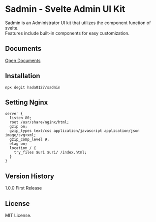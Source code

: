 # Sadmin - Svelte Admin UI Kit
Sadmin is an Administrator UI kit that utilizes the component function of svelte.   
Features include built-in components for easy customization.   
## Documents
[Open Documents](http://sadmin.tarucy.net/)

## Installation
```
npx degit hada0127/sadmin
```
## Setting Nginx
```
server {
  listen 80;
  root /usr/share/nginx/html;
  gzip on;
  gzip_types text/css application/javascript application/json image/svg+xml;
  gzip_comp_level 9;
  etag on;
  location / {
    try_files $uri $uri/ /index.html;
  }
}  
```
## Version History
1.0.0 First Release

## License
MIT License.
